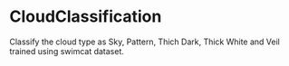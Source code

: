 # CloudClassification
Classify the cloud type as Sky, Pattern, Thich Dark, Thick White and Veil trained using swimcat dataset.
